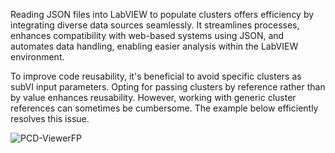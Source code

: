 Reading JSON files into LabVIEW to populate clusters offers efficiency by integrating diverse data sources seamlessly. It streamlines processes, enhances compatibility with web-based systems using JSON, and automates data handling, enabling easier analysis within the LabVIEW environment.

To improve code reusability, it's beneficial to avoid specific clusters as subVI input parameters. Opting for passing clusters by reference rather than by value enhances reusability. However, working with generic cluster references can sometimes be cumbersome. The example below efficiently resolves this issue.

![PCD-ViewerFP](/labview-blog/assets/images/SetClusterValuesByRef.png)



